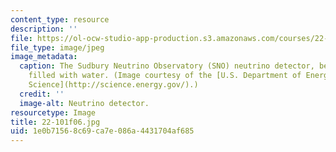 ```yaml
---
content_type: resource
description: ''
file: https://ol-ocw-studio-app-production.s3.amazonaws.com/courses/22-101-applied-nuclear-physics-fall-2006/1e0b71568c69ca7e086a4431704af685_22-101f06.jpg
file_type: image/jpeg
image_metadata:
  caption: The Sudbury Neutrino Observatory (SNO) neutrino detector, before it was
    filled with water. (Image courtesy of the [U.S. Department of Energy Office of
    Science](http://science.energy.gov/).)
  credit: ''
  image-alt: Neutrino detector.
resourcetype: Image
title: 22-101f06.jpg
uid: 1e0b7156-8c69-ca7e-086a-4431704af685
---
```

